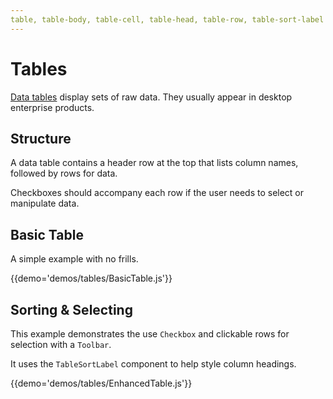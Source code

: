 ```yaml
---
table, table-body, table-cell, table-head, table-row, table-sort-label
---
```


# Tables

[Data tables](https://material.google.com/components/data-tables.html) display sets of raw data.
They usually appear in desktop enterprise products.

## Structure

A data table contains a header row at the top that lists column names, followed by rows for data.

Checkboxes should accompany each row if the user needs to select or manipulate data.

## Basic Table

A simple example with no frills.

{{demo='demos/tables/BasicTable.js'}}

## Sorting & Selecting

This example demonstrates the use `Checkbox` and clickable rows for selection with a `Toolbar`.

It uses the `TableSortLabel` component to help style column headings.

{{demo='demos/tables/EnhancedTable.js'}}
